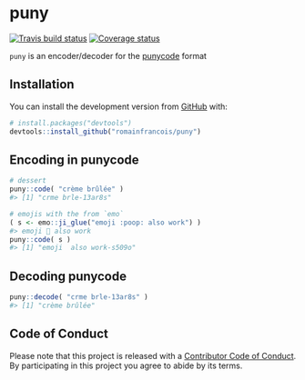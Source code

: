 
<!-- README.md is generated from README.Rmd. Please edit that file -->
puny
====

[![Travis build status](https://travis-ci.org/romainfrancois/puny.svg?branch=master)](https://travis-ci.org/romainfrancois/puny) [![Coverage status](https://codecov.io/gh/romainfrancois/puny/branch/master/graph/badge.svg)](https://codecov.io/github/romainfrancois/puny?branch=master)

`puny` is an encoder/decoder for the [punycode](https://en.wikipedia.org/wiki/Punycode) format

Installation
------------

You can install the development version from [GitHub](https://github.com/) with:

``` r
# install.packages("devtools")
devtools::install_github("romainfrancois/puny")
```

Encoding in punycode
--------------------

``` r
# dessert
puny::code( "crème brûlée" )
#> [1] "crme brle-13ar8s"

# emojis with the from `emo` 
( s <- emo::ji_glue("emoji :poop: also work") )
#> emoji 💩 also work
puny::code( s )
#> [1] "emoji  also work-s509o"
```

Decoding punycode
-----------------

``` r
puny::decode( "crme brle-13ar8s" )
#> [1] "crème brûlée"
```

Code of Conduct
---------------

Please note that this project is released with a [Contributor Code of Conduct](.github/CODE_OF_CONDUCT.md). By participating in this project you agree to abide by its terms.
